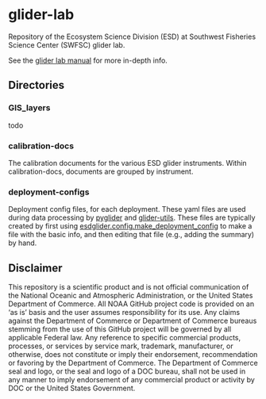 # glider-lab
Repository of the Ecosystem Science Division (ESD) at Southwest Fisheries Science Center (SWFSC) glider lab. 

See the [glider lab manual](https://swfsc.github.io/glider-lab-manual) for more in-depth info.

## Directories

### GIS_layers

todo

### calibration-docs

The calibration documents for the various ESD glider instruments. Within calibration-docs, documents are grouped by instrument.

### deployment-configs

Deployment config files, for each deployment. These yaml files are used during data processing by [pyglider](https://github.com/c-proof/pyglider) and [glider-utils](https://github.com/swfsc/glider-utils). These files are typically created by first using [esdglider.config.make_deployment_config](https://github.com/SWFSC/glider-utils/blob/main/esdglider/config.py) to make a file with the basic info, and then editing that file (e.g., adding the summary) by hand.

## Disclaimer

This repository is a scientific product and is not official communication of the National Oceanic and Atmospheric Administration, or the United States Department of Commerce. All NOAA GitHub project code is provided on an ‘as is’ basis and the user assumes responsibility for its use. Any claims against the Department of Commerce or Department of Commerce bureaus stemming from the use of this GitHub project will be governed by all applicable Federal law. Any reference to specific commercial products, processes, or services by service mark, trademark, manufacturer, or otherwise, does not constitute or imply their endorsement, recommendation or favoring by the Department of Commerce. The Department of Commerce seal and logo, or the seal and logo of a DOC bureau, shall not be used in any manner to imply endorsement of any commercial product or activity by DOC or the United States Government.
